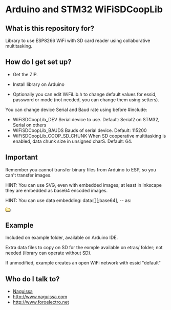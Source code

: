 # Arduino and STM32 WiFiSDCoopLib


## What is this repository for? ##

Library to use ESP8266 WiFi with SD card reader using collaborative multitasking.



## How do I get set up? ##

 * Get the ZIP.
 * Install library on Arduino

 * Optionally you can edit WiFiLib.h to change default values for essid, password or mode (not needed, you can change them using setters).


You can change device Serial and Baud rate using before #include:
 * WiFiSDCoopLib_DEV Serial device to use. Default: Serial2 on STM32, Serial on others
 * WiFiSDCoopLib_BAUDS Bauds of serial device. Default: 115200
 * WiFiSDCoopLib_COOP_SD_CHUNK When SD cooperative multitasking is enabled, data chunk size in unsigned charS. Default: 64.


## Important ##

Remember you cannot transfer binary files from Arduino to ESP, so you can't transfer images.

HINT: You can use SVG, even with embedded images; at least in Inkscape they are embedded as base64 encoded images.

HINT: You can use data embedding: data:[<mediatype>][;base64],<data> -- as:

<img src="data:image/gif;base64,R0lGODlhEAAOALMAAOazToeHh0tLS/7LZv/0jvb29t/f3//Ub//ge8WSLf/rhf/3kdbW1mxsbP//mf///yH5BAAAAAAALAAAAAAQAA4AAARe8L1Ekyky67QZ1hLnjM5UUde0ECwLJoExKcppV0aCcGCmTIHEIUEqjgaORCMxIC6e0CcguWw6aFjsVMkkIr7g77ZKPJjPZqIyd7sJAgVGoEGv2xsBxqNgYPj/gAwXEQA7" width="16" height="14" alt="embedded folder icon">


## Example ##

Included on example folder, available on Arduino IDE.

Extra data files to copy on SD for the exmple available on etras/ folder; not needed (library can operate without SD).

If unmodified, example creates an open WiFi network with essid "default"



## Who do I talk to? ##

 * [Naguissa](https://github.com/Naguissa)
 * http://www.naguissa.com
 * http://www.foroelectro.net
